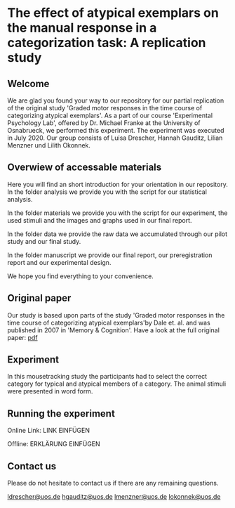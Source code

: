 # The effect of atypical exemplars on the manual response in a categorization task: A replication study

## Welcome
We are glad you found your way to our repository for our partial replication of the original study 'Graded motor responses in the time	course of categorizing atypical exemplars'.
As a part of our course 'Experimental Psychology Lab', offered by Dr. Michael	Franke at the University of Osnabrueck, we performed this experiment. 
The experiment was executed in July 2020.
Our group consists of Luisa Drescher, Hannah Gauditz, Lilian Menzner und Lilith Okonnek.

## Overwiew of accessable materials

Here you will find an short introduction for your orientation in our repository.
In the folder analysis we provide you with the script for our statistical analysis.

In the folder materials we provide you with the script for our experiment, the used stimuli and the images and graphs used in our final report.

In the folder data we provide the raw data we accumulated through our pilot study and our final study. 

In the folder manuscript we provide our final report, our preregistration report and our experimental design.

We hope you find everything to your convenience.

## Original paper
Our study is based upon parts of the study 'Graded motor responses in the time	course of categorizing atypical exemplars'by Dale et. al. and was published in 2007 in 'Memory & Cognition'. 
Have a look at the full original paper:
[pdf](https://link.springer.com/content/pdf/10.3758/BF03195938.pdf)

## Experiment
In this mousetracking study the participants had to select the correct category for typical and atypical members of a category. The animal stimuli were presented in word form.

## Running the experiment

Online Link: LINK EINFÜGEN

Offline: ERKLÄRUNG EINFÜGEN

## Contact us
Please do not hesitate to contact us if there are any remaining questions.

ldrescher@uos.de
hgauditz@uos.de
lmenzner@uos.de
lokonnek@uos.de
